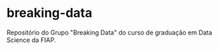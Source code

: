 # breaking-data
Repositório do Grupo "Breaking Data" do curso de graduação em Data Science da FIAP.
